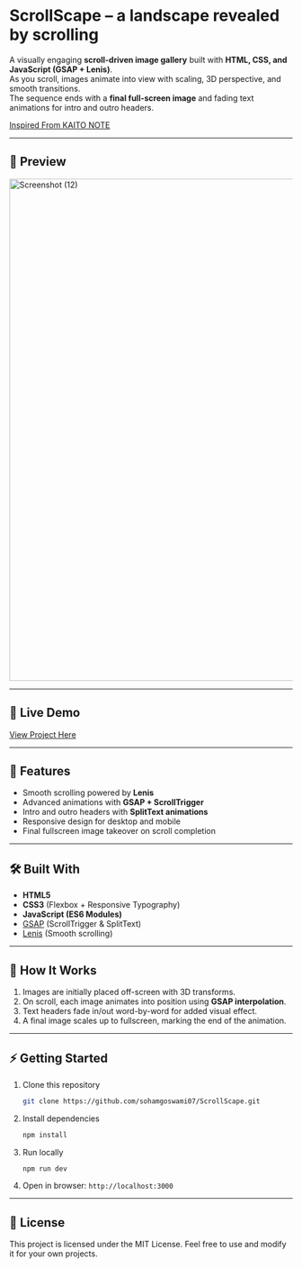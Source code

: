 # ScrollScape – a landscape revealed by scrolling

A visually engaging **scroll-driven image gallery** built with **HTML, CSS, and JavaScript (GSAP + Lenis)**.  
As you scroll, images animate into view with scaling, 3D perspective, and smooth transitions.  
The sequence ends with a **final full-screen image** and fading text animations for intro and outro headers.  
  
[Inspired From KAITO NOTE](https://kaitonote.com/)

---

## 📸 Preview
<img width="1920" height="892" alt="Screenshot (12)" src="https://github.com/user-attachments/assets/779622bc-b4c8-4be9-83c5-959f6f529c1a" />

---

## 🔗 Live Demo
[View Project Here](https://sohamgoswami07.github.io/ScrollScape/)  

---

## 🚀 Features
- Smooth scrolling powered by **Lenis**  
- Advanced animations with **GSAP + ScrollTrigger**  
- Intro and outro headers with **SplitText animations**  
- Responsive design for desktop and mobile  
- Final fullscreen image takeover on scroll completion  

---

## 🛠️ Built With
- **HTML5**  
- **CSS3** (Flexbox + Responsive Typography)  
- **JavaScript (ES6 Modules)**  
- [GSAP](https://greensock.com/gsap/) (ScrollTrigger & SplitText)  
- [Lenis](https://lenis.studiofreight.com/) (Smooth scrolling)  

---

## 📂 How It Works
1. Images are initially placed off-screen with 3D transforms.  
2. On scroll, each image animates into position using **GSAP interpolation**.  
3. Text headers fade in/out word-by-word for added visual effect.  
4. A final image scales up to fullscreen, marking the end of the animation.  

---

## ⚡ Getting Started
1. Clone this repository  
   ```bash
   git clone https://github.com/sohamgoswami07/ScrollScape.git
   ```

2. Install dependencies

   ```bash
   npm install
   ```
3. Run locally

   ```bash
   npm run dev
   ```
4. Open in browser: `http://localhost:3000`

---

## 📄 License

This project is licensed under the MIT License.
Feel free to use and modify it for your own projects.
